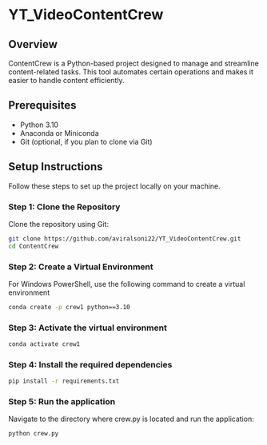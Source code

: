# YT_VideoContentCrew

## Overview
ContentCrew is a Python-based project designed to manage and streamline content-related tasks. This tool automates certain operations and makes it easier to handle content efficiently.

## Prerequisites
- Python 3.10
- Anaconda or Miniconda
- Git (optional, if you plan to clone via Git)

## Setup Instructions

Follow these steps to set up the project locally on your machine.

### Step 1: Clone the Repository

Clone the repository using Git:

```bash
git clone https://github.com/aviralsoni22/YT_VideoContentCrew.git
cd ContentCrew
```

### Step 2: Create a Virtual Environment
For Windows PowerShell, use the following command to create a virtual environment
```bash
conda create -p crew1 python==3.10
```

### Step 3: Activate the virtual environment
```bash
conda activate crew1
```

### Step 4: Install the required dependencies
```bash
pip install -r requirements.txt
```
### Step 5: Run the application
Navigate to the directory where crew.py is located and run the application:

```bash
python crew.py
```

